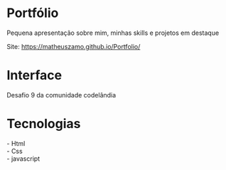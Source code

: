 # Portfólio
Pequena apresentação sobre mim, minhas skills e projetos em destaque

Site: https://matheuszamo.github.io/Portfolio/

<h1>Interface</h1>
Desafio 9 da comunidade codelândia

<h1>Tecnologias</h1>
- Html<br>
- Css<br>
- javascript
